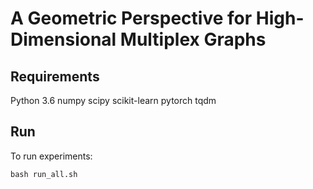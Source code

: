 # A Geometric Perspective for High-Dimensional Multiplex Graphs

## Requirements
Python 3.6
numpy
scipy
scikit-learn
pytorch
tqdm

## Run
To run experiments:

`bash run_all.sh`
